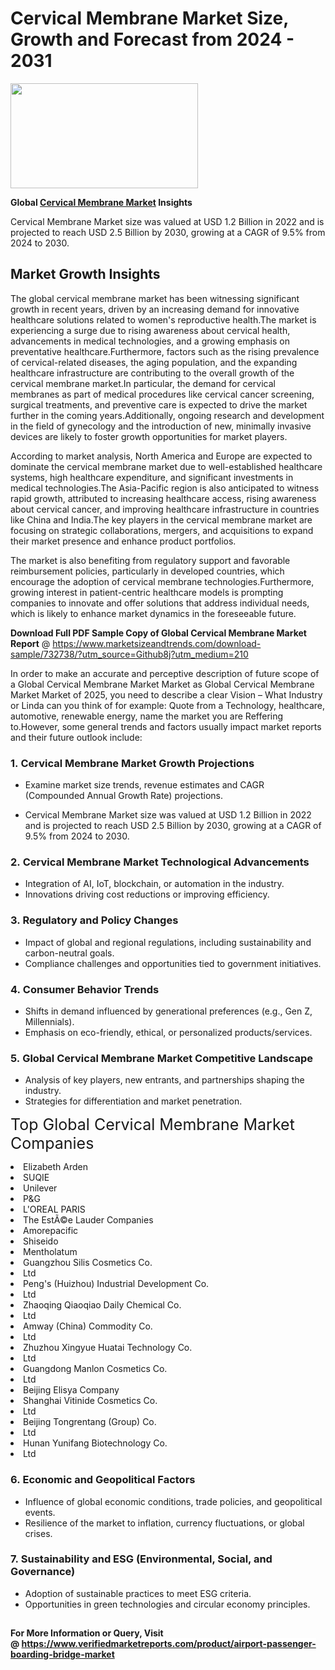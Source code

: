 <H1>Cervical Membrane Market Size, Growth and Forecast from 2024 - 2031</H1><img class="aligncenter size-medium wp-image-584254" src="https://thirdeyenews.in/wp-content/uploads/2024/09/Global-Market-Research-300x168.jpeg" alt="" width="300" height="168" /><p><strong>Global&nbsp;<a href="https://www.marketsizeandtrends.com/download-sample/732738/?utm_source=Github8j?utm_medium=210">Cervical Membrane Market</a> Insights</strong></p><p>Cervical Membrane Market size was valued at USD 1.2 Billion in 2022 and is projected to reach USD 2.5 Billion by 2030, growing at a CAGR of 9.5% from 2024 to 2030.</p><p><h2>Market Growth Insights</h2> <p>The global cervical membrane market has been witnessing significant growth in recent years, driven by an increasing demand for innovative healthcare solutions related to women's reproductive health.The market is experiencing a surge due to rising awareness about cervical health, advancements in medical technologies, and a growing emphasis on preventative healthcare.Furthermore, factors such as the rising prevalence of cervical-related diseases, the aging population, and the expanding healthcare infrastructure are contributing to the overall growth of the cervical membrane market.In particular, the demand for cervical membranes as part of medical procedures like cervical cancer screening, surgical treatments, and preventive care is expected to drive the market further in the coming years.Additionally, ongoing research and development in the field of gynecology and the introduction of new, minimally invasive devices are likely to foster growth opportunities for market players.</p> <p>According to market analysis, North America and Europe are expected to dominate the cervical membrane market due to well-established healthcare systems, high healthcare expenditure, and significant investments in medical technologies.The Asia-Pacific region is also anticipated to witness rapid growth, attributed to increasing healthcare access, rising awareness about cervical cancer, and improving healthcare infrastructure in countries like China and India.The key players in the cervical membrane market are focusing on strategic collaborations, mergers, and acquisitions to expand their market presence and enhance product portfolios.</p> <p>The market is also benefiting from regulatory support and favorable reimbursement policies, particularly in developed countries, which encourage the adoption of cervical membrane technologies.Furthermore, growing interest in patient-centric healthcare models is prompting companies to innovate and offer solutions that address individual needs, which is likely to enhance market dynamics in the foreseeable future.</p> <p><span class=""><strong>Download Full PDF Sample Copy of Global Cervical Membrane Market Report</strong> @ <a href="https://www.marketsizeandtrends.com/download-sample/732738/?utm_source=Github8j?utm_medium=210" target="_blank">https://www.marketsizeandtrends.com/download-sample/732738/?utm_source=Github8j?utm_medium=210</a></span></p><p>In order to make an accurate and perceptive description of future scope of a Global&nbsp;Cervical Membrane Market Market as Global&nbsp;Cervical Membrane Market Market of 2025, you need to describe a clear Vision &ndash; What Industry or Linda can you think of for example: Quote from a Technology, healthcare, automotive, renewable energy, name the market you are Reffering to.However, some general trends and factors usually impact market reports and their future outlook include:</p><h3>1.&nbsp;<strong>Cervical Membrane Market Growth Projections</strong></h3><ul><li>Examine market size trends, revenue estimates and CAGR (Compounded Annual Growth Rate) projections.</li><li><p>Cervical Membrane Market size was valued at USD 1.2 Billion in 2022 and is projected to reach USD 2.5 Billion by 2030, growing at a CAGR of 9.5% from 2024 to 2030.</p></li></ul><h3>2.&nbsp;<strong>Cervical Membrane Market Technological Advancements</strong></h3><ul><li>Integration of AI, IoT, blockchain, or automation in the industry.</li><li>Innovations driving cost reductions or improving efficiency.</li></ul><h3>3.&nbsp;<strong>Regulatory and Policy Changes</strong></h3><ul><li>Impact of global and regional regulations, including sustainability and carbon-neutral goals.</li><li>Compliance challenges and opportunities tied to government initiatives.</li></ul><h3>4.&nbsp;<strong>Consumer Behavior Trends</strong></h3><ul><li>Shifts in demand influenced by generational preferences (e.g., Gen Z, Millennials).</li><li>Emphasis on eco-friendly, ethical, or personalized products/services.</li></ul><h3>5.&nbsp;<strong>Global Cervical Membrane Market Competitive Landscape</strong></h3><ul><li>Analysis of key players, new entrants, and partnerships shaping the industry.</li><li>Strategies for differentiation and market penetration.</li></ul><p data-pm-slice="1 1 []"><span style="color: inherit; font-family: inherit; font-size: 25px;">Top Global Cervical Membrane Market Companies</span></p><div class="" data-test-id=""><p><li>Elizabeth Arden</li><li> SUQIE</li><li> Unilever</li><li> P&G</li><li> L'OREAL PARIS</li><li> The EstÃ©e Lauder Companies</li><li> Amorepacific</li><li> Shiseido</li><li> Mentholatum</li><li> Guangzhou Silis Cosmetics Co.</li><li> Ltd</li><li> Peng's (Huizhou) Industrial Development Co.</li><li> Ltd</li><li> Zhaoqing Qiaoqiao Daily Chemical Co.</li><li> Ltd</li><li> Amway (China) Commodity Co.</li><li> Ltd</li><li> Zhuzhou Xingyue Huatai Technology Co.</li><li> Ltd</li><li> Guangdong Manlon Cosmetics Co.</li><li> Ltd</li><li> Beijing Elisya Company</li><li> Shanghai Vitinide Cosmetics Co.</li><li> Ltd</li><li> Beijing Tongrentang (Group) Co.</li><li> Ltd</li><li> Hunan Yunifang Biotechnology Co.</li><li> Ltd</li></p></div><h3>6.&nbsp;<strong>Economic and Geopolitical Factors</strong></h3><ul><li>Influence of global economic conditions, trade policies, and geopolitical events.</li><li>Resilience of the market to inflation, currency fluctuations, or global crises.</li></ul><h3>7.&nbsp;<strong>Sustainability and ESG (Environmental, Social, and Governance)</strong></h3><ul><li>Adoption of sustainable practices to meet ESG criteria.</li><li>Opportunities in green technologies and circular economy principles.</li></ul><h2><strong style="font-size: 14px;">For More Information or Query, Visit @&nbsp;</strong><a style="background-color: #ffffff; font-size: 14px;" href="https://www.marketsizeandtrends.com/report/cervical-membrane-market/" target="_blank">https://www.verifiedmarketreports.com/product/airport-passenger-boarding-bridge-market</a></h2>
